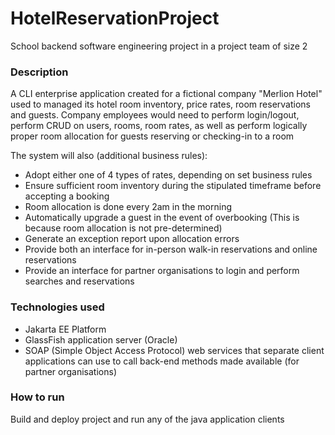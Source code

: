 # HotelReservationProject
School backend software engineering project in a project team of size 2

### Description
A CLI enterprise application created for a fictional company "Merlion Hotel" used to managed its hotel room inventory, price rates, room reservations and guests.
Company employees would need to perform login/logout, perform CRUD on users, rooms, room rates, as well as perform logically proper room allocation for guests reserving or checking-in to a room

The system will also (additional business rules):
* Adopt either one of 4 types of rates, depending on set business rules
* Ensure sufficient room inventory during the stipulated timeframe before accepting a booking
* Room allocation is done every 2am in the morning
* Automatically upgrade a guest in the event of overbooking (This is because room allocation is not pre-determined)
* Generate an exception report upon allocation errors
* Provide both an interface for in-person walk-in reservations and online reservations
* Provide an interface for partner organisations to login and perform searches and reservations

### Technologies used
* Jakarta EE Platform
* GlassFish application server (Oracle)
* SOAP (Simple Object Access Protocol) web services that separate client applications can use to call back-end methods made available (for partner organisations)

### How to run
Build and deploy project and run any of the java application clients
